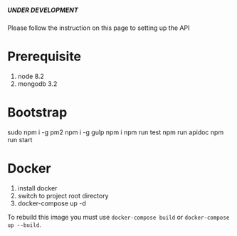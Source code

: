 ##### UNDER DEVELOPMENT #####

Please follow the instruction on this page to setting up the API

# Prerequisite
1. node 8.2
2. mongodb 3.2

# Bootstrap
sudo
npm i -g pm2
npm i -g gulp
npm i
npm run test
npm run apidoc
npm run start


# Docker
1. install docker
2. switch to project root directory
3. docker-compose up -d

To rebuild this image you must use `docker-compose build` or `docker-compose up --build`.

